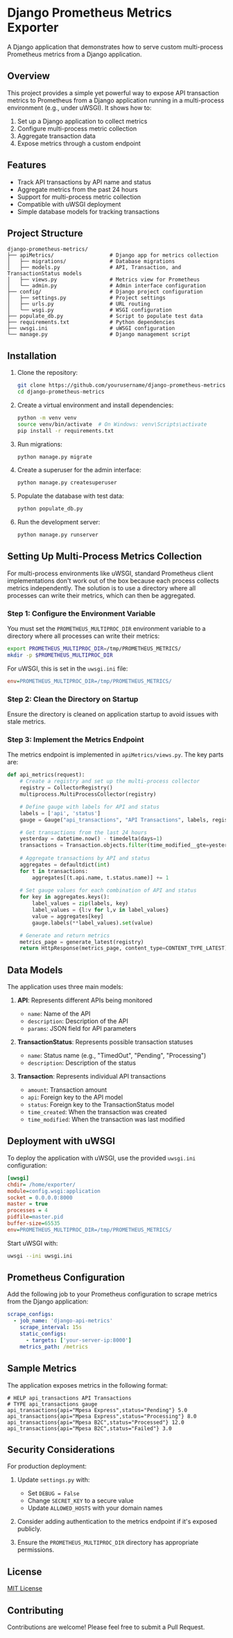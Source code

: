 # Django Prometheus Metrics Exporter

A Django application that demonstrates how to serve custom multi-process Prometheus metrics from a Django application.

## Overview

This project provides a simple yet powerful way to expose API transaction metrics to Prometheus from a Django application running in a multi-process environment (e.g., under uWSGI). It shows how to:

1. Set up a Django application to collect metrics
2. Configure multi-process metric collection
3. Aggregate transaction data
4. Expose metrics through a custom endpoint

## Features

- Track API transactions by API name and status
- Aggregate metrics from the past 24 hours
- Support for multi-process metric collection
- Compatible with uWSGI deployment
- Simple database models for tracking transactions

## Project Structure

```
django-prometheus-metrics/
├── apiMetrics/                  # Django app for metrics collection
│   ├── migrations/              # Database migrations
│   ├── models.py                # API, Transaction, and TransactionStatus models
│   ├── views.py                 # Metrics view for Prometheus
│   └── admin.py                 # Admin interface configuration
├── config/                      # Django project configuration
│   ├── settings.py              # Project settings
│   ├── urls.py                  # URL routing
│   └── wsgi.py                  # WSGI configuration
├── populate_db.py               # Script to populate test data
├── requirements.txt             # Python dependencies
├── uwsgi.ini                    # uWSGI configuration
└── manage.py                    # Django management script
```

## Installation

1. Clone the repository:
   ```bash
   git clone https://github.com/yourusername/django-prometheus-metrics.git
   cd django-prometheus-metrics
   ```

2. Create a virtual environment and install dependencies:
   ```bash
   python -m venv venv
   source venv/bin/activate  # On Windows: venv\Scripts\activate
   pip install -r requirements.txt
   ```

3. Run migrations:
   ```bash
   python manage.py migrate
   ```

4. Create a superuser for the admin interface:
   ```bash
   python manage.py createsuperuser
   ```

5. Populate the database with test data:
   ```bash
   python populate_db.py
   ```

6. Run the development server:
   ```bash
   python manage.py runserver
   ```

## Setting Up Multi-Process Metrics Collection

For multi-process environments like uWSGI, standard Prometheus client implementations don't work out of the box because each process collects metrics independently. The solution is to use a directory where all processes can write their metrics, which can then be aggregated.

### Step 1: Configure the Environment Variable

You must set the `PROMETHEUS_MULTIPROC_DIR` environment variable to a directory where all processes can write their metrics:

```bash
export PROMETHEUS_MULTIPROC_DIR=/tmp/PROMETHEUS_METRICS/
mkdir -p $PROMETHEUS_MULTIPROC_DIR
```

For uWSGI, this is set in the `uwsgi.ini` file:

```ini
env=PROMETHEUS_MULTIPROC_DIR=/tmp/PROMETHEUS_METRICS/
```

### Step 2: Clean the Directory on Startup

Ensure the directory is cleaned on application startup to avoid issues with stale metrics.

### Step 3: Implement the Metrics Endpoint

The metrics endpoint is implemented in `apiMetrics/views.py`. The key parts are:

```python
def api_metrics(request):
    # Create a registry and set up the multi-process collector
    registry = CollectorRegistry()
    multiprocess.MultiProcessCollector(registry)

    # Define gauge with labels for API and status
    labels = ['api', 'status']
    gauge = Gauge("api_transactions", "API Transactions", labels, registry=registry)

    # Get transactions from the last 24 hours
    yesterday = datetime.now() - timedelta(days=1)
    transactions = Transaction.objects.filter(time_modified__gte=yesterday)
    
    # Aggregate transactions by API and status
    aggregates = defaultdict(int)
    for t in transactions:
        aggregates[(t.api.name, t.status.name)] += 1  
        
    # Set gauge values for each combination of API and status
    for key in aggregates.keys():
        label_values = zip(labels, key)
        label_values = {l:v for l,v in label_values}
        value = aggregates[key]
        gauge.labels(**label_values).set(value)

    # Generate and return metrics
    metrics_page = generate_latest(registry)
    return HttpResponse(metrics_page, content_type=CONTENT_TYPE_LATEST)
```

## Data Models

The application uses three main models:

1. **API**: Represents different APIs being monitored
   - `name`: Name of the API
   - `description`: Description of the API
   - `params`: JSON field for API parameters

2. **TransactionStatus**: Represents possible transaction statuses
   - `name`: Status name (e.g., "TimedOut", "Pending", "Processing")
   - `description`: Description of the status

3. **Transaction**: Represents individual API transactions
   - `amount`: Transaction amount
   - `api`: Foreign key to the API model
   - `status`: Foreign key to the TransactionStatus model
   - `time_created`: When the transaction was created
   - `time_modified`: When the transaction was last modified

## Deployment with uWSGI

To deploy the application with uWSGI, use the provided `uwsgi.ini` configuration:

```ini
[uwsgi]
chdir= /home/exporter/
module=config.wsgi:application
socket = 0.0.0.0:8000 
master = true
processes = 4
pidfile=master.pid
buffer-size=65535
env=PROMETHEUS_MULTIPROC_DIR=/tmp/PROMETHEUS_METRICS/
```

Start uWSGI with:

```bash
uwsgi --ini uwsgi.ini
```

## Prometheus Configuration

Add the following job to your Prometheus configuration to scrape metrics from the Django application:

```yaml
scrape_configs:
  - job_name: 'django-api-metrics'
    scrape_interval: 15s
    static_configs:
      - targets: ['your-server-ip:8000']
    metrics_path: /metrics
```

## Sample Metrics

The application exposes metrics in the following format:

```
# HELP api_transactions API Transactions
# TYPE api_transactions gauge
api_transactions{api="Mpesa Express",status="Pending"} 5.0
api_transactions{api="Mpesa Express",status="Processing"} 8.0
api_transactions{api="Mpesa B2C",status="Processed"} 12.0
api_transactions{api="Mpesa B2C",status="Failed"} 3.0
```

## Security Considerations

For production deployment:

1. Update `settings.py` with:
   - Set `DEBUG = False`
   - Change `SECRET_KEY` to a secure value
   - Update `ALLOWED_HOSTS` with your domain names

2. Consider adding authentication to the metrics endpoint if it's exposed publicly.

3. Ensure the `PROMETHEUS_MULTIPROC_DIR` directory has appropriate permissions.

## License

[MIT License](LICENSE)

## Contributing

Contributions are welcome! Please feel free to submit a Pull Request.


